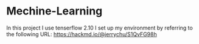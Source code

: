# Mechine-Learning
In this project I use tenserflow 2.10
I set up my environment by referring to the following URL:
https://hackmd.io/@jerrychu/S1QvFG98h
